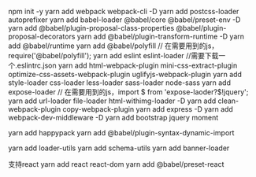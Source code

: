 npm init -y
yarn add webpack webpack-cli -D
yarn add postcss-loader autoprefixer
yarn add babel-loader @babel/core @babel/preset-env -D
yarn add @babel/plugin-proposal-class-properties @babel/plugin-proposal-decorators
yarn add @babel/plugin-transform-runtime -D
yarn add @babel/runtime
yarn add @babel/polyfill  // 在需要用到的js，require('@babel/polyfill');
yarn add eslint eslint-loader   //需要下载一个.eslintrc.json
yarn add html-webpack-plugin mini-css-extract-plugin optimize-css-assets-webpack-plugin uglifyjs-webpack-plugin
yarn add style-loader css-loader less-loader sass-loader node-sass
yarn add expose-loader  // 在需要用到的js，import $ from 'expose-laoder?$!jquery';
yarn add url-loader file-loader html-withimg-loader -D
yarn add clean-webpack-plugin copy-webpack-plugin
yarn add express -D
yarn add webpack-dev-middleware -D
yarn add bootstrap jquery moment

yarn add happypack
yarn add @babel/plugin-syntax-dynamic-import



yarn add loader-utils
yarn add schema-utils
yarn add banner-loader


支持react
yarn add react react-dom
yarn add @babel/preset-react